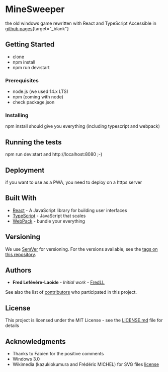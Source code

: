 # MineSweeper

the old windows game rewritten with React and TypeScript
Accessible in [github pages](https://fredll.github.io/MineSweeper/){target="_blank"}

## Getting Started

* clone
* npm install
* npm run dev:start

### Prerequisites

* node.js (we used 14.x LTS)
* npm (coming with node)
* check package.json

### Installing

npm install should give you everything (including typescript and webpack)


## Running the tests

npm run dev:start and http://localhost:8080 ;-)

## Deployment

if you want to use as a PWA, you need to deploy on a https server

## Built With

* [React](https://reactjs.org/) - A JavaScript library for building user interfaces
* [TypeScript](http://www.typescriptlang.org/) - JavaScript that scales
* [WebPack](https://webpack.js.org/) - bundle your everything

## Versioning

We use [SemVer](http://semver.org/) for versioning. For the versions available, see the [tags on this repository](https://github.com/FredLL/MineSweeper/tags). 

## Authors

* **Fred Lefévère-Laoide** - *Initial work* - [FredLL](https://github.com/FredLL)

See also the list of [contributors](https://github.com/FredLL/MineSweeper/contributors) who participated in this project.

## License

This project is licensed under the MIT License - see the [LICENSE.md](LICENSE.md) file for details

## Acknowledgments

* Thanks to Fabien for the positive comments
* Windows 3.0
* Wikimedia (kazukiokumura and Frédéric MICHEL) for SVG files [license](https://commons.wikimedia.org/wiki/Commons:GNU_Free_Documentation_License,_version_1.2)
